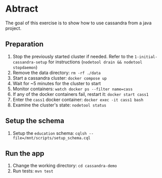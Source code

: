 # Abtract

The goal of this exercise is to show how to use cassandra from a java project.

## Preparation

1. Stop the previously started cluster if needed. Refer to the `1-initial-cassandra-setup` for instructions (`nodetool drain && nodetool stopdaemon`)
1. Remove the data directory: `rm -rf ./data`
1. Start a cassandra cluster: `docker compose up`
1. Wait for ~5 minutes for the cluster to start
1. Monitor containers: `watch docker ps --filter name=cass`
1. If any of the docker containers fail, restart it: `docker start cass1`
1. Enter the `cass1` docker container: `docker exec -it cass1 bash`
1. Examine the cluster's state: `nodetool status`

## Setup the schema

1. Setup the `education` schema: `cqlsh --file=/mnt/scripts/setup_schema.cql`

## Run the app

1. Change the working directory: `cd cassandra-demo`
1. Run tests: `mvn test`

